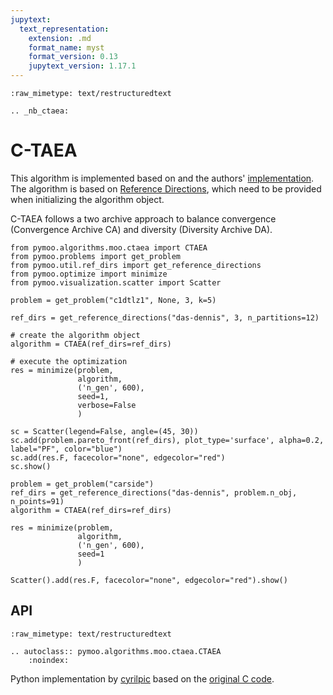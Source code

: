 ```yaml
---
jupytext:
  text_representation:
    extension: .md
    format_name: myst
    format_version: 0.13
    jupytext_version: 1.17.1
---
```


```{raw-cell}
:raw_mimetype: text/restructuredtext

.. _nb_ctaea:
```

# C-TAEA


This algorithm is implemented based on <cite data-cite="ctaea"></cite> and the authors' [implementation](https://web.archive.org/web/20200916105021/https://cola-laboratory.github.io/docs/publications). The algorithm is based on [Reference Directions](../../misc/reference_directions.ipynb), which need to be provided when initializing the algorithm object.

C-TAEA follows a two archive approach to balance convergence (Convergence Archive CA) and diversity (Diversity Archive DA).

```{code-cell} ipython3
from pymoo.algorithms.moo.ctaea import CTAEA
from pymoo.problems import get_problem
from pymoo.util.ref_dirs import get_reference_directions
from pymoo.optimize import minimize
from pymoo.visualization.scatter import Scatter

problem = get_problem("c1dtlz1", None, 3, k=5)

ref_dirs = get_reference_directions("das-dennis", 3, n_partitions=12)

# create the algorithm object
algorithm = CTAEA(ref_dirs=ref_dirs)

# execute the optimization
res = minimize(problem,
               algorithm,
               ('n_gen', 600),
               seed=1,
               verbose=False
               )

sc = Scatter(legend=False, angle=(45, 30))
sc.add(problem.pareto_front(ref_dirs), plot_type='surface', alpha=0.2, label="PF", color="blue")
sc.add(res.F, facecolor="none", edgecolor="red")
sc.show()
```

```{code-cell} ipython3
problem = get_problem("carside")
ref_dirs = get_reference_directions("das-dennis", problem.n_obj, n_points=91)
algorithm = CTAEA(ref_dirs=ref_dirs)

res = minimize(problem,
               algorithm,
               ('n_gen', 600),
               seed=1
               )

Scatter().add(res.F, facecolor="none", edgecolor="red").show()
```

## API

```{raw-cell}
:raw_mimetype: text/restructuredtext

.. autoclass:: pymoo.algorithms.moo.ctaea.CTAEA
    :noindex:
```

Python implementation by [cyrilpic](https://github.com/cyrilpic) based on the [original C code](https://web.archive.org/web/20200916105021/https://cola-laboratory.github.io/docs/publications).
